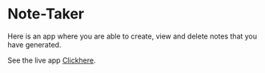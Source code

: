 # Note-Taker

Here is an app where you are able to create, view and delete notes that you have generated.

See the live app [Clickhere](https://note-taker-nodex.herokuapp.com/).